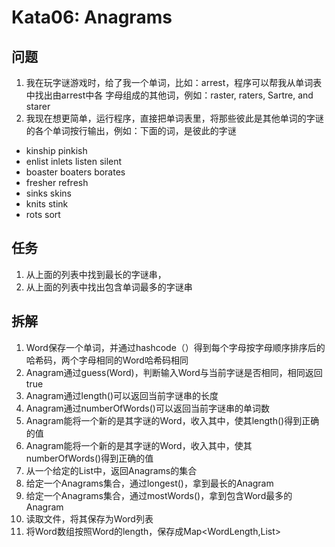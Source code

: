 # Kata06: Anagrams
## 问题
1. 我在玩字谜游戏时，给了我一个单词，比如：arrest，程序可以帮我从单词表中找出由arrest中各
字母组成的其他词，例如：raster, raters, Sartre, and starer
1. 我现在想更简单，运行程序，直接把单词表里，将那些彼此是其他单词的字谜的各个单词按行输出，例如：下面的词，是彼此的字谜
- kinship pinkish
- enlist inlets listen silent
- boaster boaters borates
- fresher refresh
- sinks skins
- knits stink
- rots sort
## 任务
1. 从上面的列表中找到最长的字谜串，
1. 从上面的列表中找出包含单词最多的字谜串
## 拆解
1. Word保存一个单词，并通过hashcode（）得到每个字母按字母顺序排序后的哈希码，两个字母相同的Word哈希码相同
1. Anagram通过guess(Word)，判断输入Word与当前字谜是否相同，相同返回true
1. Anagram通过length()可以返回当前字谜串的长度
1. Anagram通过numberOfWords()可以返回当前字谜串的单词数
1. Anagram能将一个新的是其字谜的Word，收入其中，使其length()得到正确的值
1. Anagram能将一个新的是其字谜的Word，收入其中，使其numberOfWords()得到正确的值
1. 从一个给定的List<Word>中，返回Anagrams的集合
1. 给定一个Anagrams集合，通过longest()，拿到最长的Anagram
1. 给定一个Anagrams集合，通过mostWords()，拿到包含Word最多的Anagram
1. 读取文件，将其保存为Word列表
1. 将Word数组按照Word的length，保存成Map<WordLength,List<Word>>

